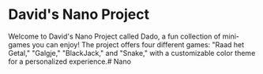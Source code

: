 # David's Nano Project
 Welcome to David's Nano Project called Dado, 
a fun collection of mini-games you can enjoy! The project offers four different games: "Raad het Getal," "Galgje," "BlackJack," and "Snake," with a customizable color theme for a personalized experience.#   N a n o  
 